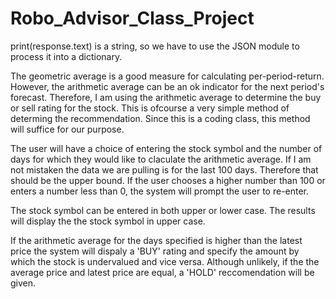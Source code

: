# Robo_Advisor_Class_Project
print(response.text)  is a string, so we have to use the JSON module to process it into a dictionary. 

The geometric average is a good measure for calculating per-period-return.  However, the arithmetic average can be an ok indicator for the next period's forecast.  Therefore, I am using the arithmetic average to determine the buy or sell rating for the stock. This is ofcourse a very simple method of determing the recommendation. Since this is a coding class, this method will suffice for our purpose.

The user will have a choice of entering the stock symbol and the number of days for which they would like to claculate the arithmetic average. If I am not mistaken the data we are pulling is for the last 100 days.  Therefore that should be the upper bound.  If the user chooses a higher number than 100 or enters a number less than 0, the system will prompt the user to re-enter.  

The stock symbol can be entered in both upper or lower case.  The results will display the the stock symbol in upper case.  

If the arithmetic average for the days specified is higher than the latest price the system will dispaly a 'BUY' rating and specify the amount by which the stock is undervalued and vice versa.  Although unlikely, if the the average price and latest price are equal, a 'HOLD' reccomendation will be given.